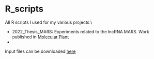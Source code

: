 # R_scripts
All R scripts I used for my various projects.\
- 2022_Thesis_MARS: Experiments related to the lncRNA MARS. Work published in [Molecular Plant](https://doi.org/10.1016/j.molp.2022.02.007)
- 
Input files can be downloaded [here](https://drive.google.com/drive/folders/1KVWZCgsrcZV25IL69BHCQTL07JD5Bt_u?usp=sharing)
